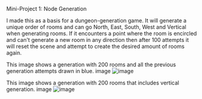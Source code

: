 Mini-Project 1: Node Generation

I made this as a basis for a dungeon-generation game. It will generate a unique order of rooms and can go North, East, South, West and Vertical when generating rooms. If it encounters a point where the room is encircled and can't generate a new room in any direction then after 100 attempts it will reset the scene and attempt to create the desired amount of rooms again.

This image shows a generation with 200 rooms and all the previous generation attempts drawn in blue. image
![image](https://github.com/user-attachments/assets/bfcd1901-5871-428c-b88a-cbffb326406a)

This image shows a generation with 200 rooms that includes vertical generation. image
![image](https://github.com/user-attachments/assets/3a229ce6-5459-4e8e-8300-4b7d007cdb96)
